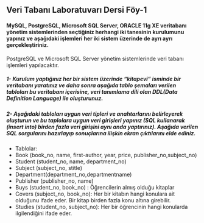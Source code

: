 ## Veri Tabanı Laboratuvarı Dersi Föy-1

#### MySQL, PostgreSQL, Microsoft SQL Server, ORACLE 11g XE veritabanı yönetim sistemlerinden seçtiğiniz herhangi iki tanesinin kurulumunu yapınız ve aşağıdaki işlemleri her iki sistem üzerinde de ayrı ayrı gerçekleştiriniz. 
PostgreSQL ve Microsoft SQL Server yönetim sistemlerinde veri tabanı işlemleri yapılacaktır.

##### 1- Kurulum yaptığınız her bir sistem üzerinde “kitapevi” isminde bir veritabanı yaratınız ve daha sonra aşağıda tablo şemaları verilen tabloları bu veritabanı içerisine, veri tanımlama dili olan DDL(Data Definition Language) ile oluşturunuz. 

##### 2- Aşağıdaki tabloları uygun veri tipleri ve anahtarlarını belirleyerek oluşturun ve bu taplolara uygun veri girişleri yapınız (SQL kullanarak (insert into) birden fazla veri girişini aynı anda yaptırınız). Aşağıda verilen SQL sorgularını hazırlayıp sonuçlarına ilişkin ekran çıktılarını elde ediniz. 
* Tablolar:
 * Book (book_no, name, first-author, year, price, publisher_no,subject_no)
 * Student (student_no, name, department_no)
 * Subject (subject_no, stitle)
 * Department(department_no,departmentname)
 * Publisher (publisher_no, name)
 * Buys (student_no, book_no) : Öğrencilerin almış olduğu kitaplar
 * Covers (subject_no, book_no): Her bir kitabın hangi konulara ait olduğunu ifade eder. Bir kitap birden fazla konu altına girebilir.
 * Studies (student_no, subject_no): Her bir öğrencinin hangi konularda ilgilendiğini ifade eder.
